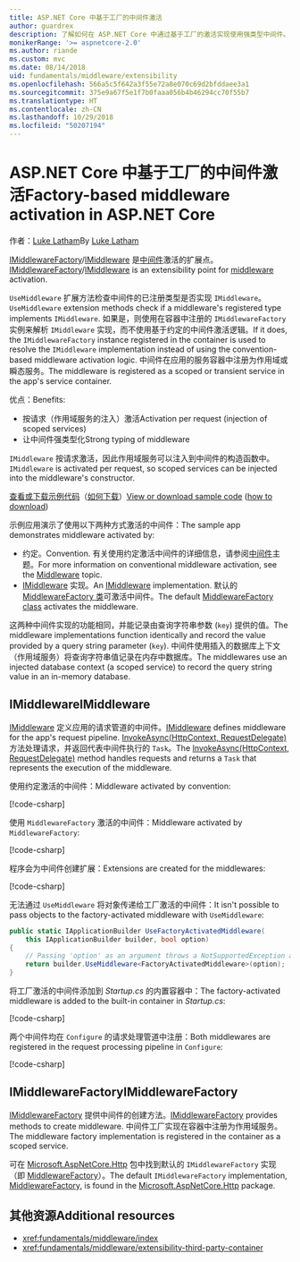 ```yaml
---
title: ASP.NET Core 中基于工厂的中间件激活
author: guardrex
description: 了解如何在 ASP.NET Core 中通过基于工厂的激活实现使用强类型中间件。
monikerRange: '>= aspnetcore-2.0'
ms.author: riande
ms.custom: mvc
ms.date: 08/14/2018
uid: fundamentals/middleware/extensibility
ms.openlocfilehash: 566a5c5f642a3f55e72a8e070c69d2bfddaee3a1
ms.sourcegitcommit: 375e9a67f5e1f7b0faaa056b4b46294cc70f55b7
ms.translationtype: HT
ms.contentlocale: zh-CN
ms.lasthandoff: 10/29/2018
ms.locfileid: "50207194"
---
```

# <a name="factory-based-middleware-activation-in-aspnet-core"></a><span data-ttu-id="ded23-103">ASP.NET Core 中基于工厂的中间件激活</span><span class="sxs-lookup"><span data-stu-id="ded23-103">Factory-based middleware activation in ASP.NET Core</span></span>

<span data-ttu-id="ded23-104">作者：[Luke Latham](https://github.com/guardrex)</span><span class="sxs-lookup"><span data-stu-id="ded23-104">By [Luke Latham](https://github.com/guardrex)</span></span>

<span data-ttu-id="ded23-105">[IMiddlewareFactory](/dotnet/api/microsoft.aspnetcore.http.imiddlewarefactory)/[IMiddleware](/dotnet/api/microsoft.aspnetcore.http.imiddleware) 是[中间件](xref:fundamentals/middleware/index)激活的扩展点。</span><span class="sxs-lookup"><span data-stu-id="ded23-105">[IMiddlewareFactory](/dotnet/api/microsoft.aspnetcore.http.imiddlewarefactory)/[IMiddleware](/dotnet/api/microsoft.aspnetcore.http.imiddleware) is an extensibility point for [middleware](xref:fundamentals/middleware/index) activation.</span></span>

<span data-ttu-id="ded23-106">`UseMiddleware` 扩展方法检查中间件的已注册类型是否实现 `IMiddleware`。</span><span class="sxs-lookup"><span data-stu-id="ded23-106">`UseMiddleware` extension methods check if a middleware's registered type implements `IMiddleware`.</span></span> <span data-ttu-id="ded23-107">如果是，则使用在容器中注册的 `IMiddlewareFactory` 实例来解析 `IMiddleware` 实现，而不使用基于约定的中间件激活逻辑。</span><span class="sxs-lookup"><span data-stu-id="ded23-107">If it does, the `IMiddlewareFactory` instance registered in the container is used to resolve the `IMiddleware` implementation instead of using the convention-based middleware activation logic.</span></span> <span data-ttu-id="ded23-108">中间件在应用的服务容器中注册为作用域或瞬态服务。</span><span class="sxs-lookup"><span data-stu-id="ded23-108">The middleware is registered as a scoped or transient service in the app's service container.</span></span>

<span data-ttu-id="ded23-109">优点：</span><span class="sxs-lookup"><span data-stu-id="ded23-109">Benefits:</span></span>

* <span data-ttu-id="ded23-110">按请求（作用域服务的注入）激活</span><span class="sxs-lookup"><span data-stu-id="ded23-110">Activation per request (injection of scoped services)</span></span>
* <span data-ttu-id="ded23-111">让中间件强类型化</span><span class="sxs-lookup"><span data-stu-id="ded23-111">Strong typing of middleware</span></span>

<span data-ttu-id="ded23-112">`IMiddleware` 按请求激活，因此作用域服务可以注入到中间件的构造函数中。</span><span class="sxs-lookup"><span data-stu-id="ded23-112">`IMiddleware` is activated per request, so scoped services can be injected into the middleware's constructor.</span></span>

<span data-ttu-id="ded23-113">[查看或下载示例代码](https://github.com/aspnet/Docs/tree/master/aspnetcore/fundamentals/middleware/extensibility/sample)（[如何下载](xref:index#how-to-download-a-sample)）</span><span class="sxs-lookup"><span data-stu-id="ded23-113">[View or download sample code](https://github.com/aspnet/Docs/tree/master/aspnetcore/fundamentals/middleware/extensibility/sample) ([how to download](xref:index#how-to-download-a-sample))</span></span>

<span data-ttu-id="ded23-114">示例应用演示了使用以下两种方式激活的中间件：</span><span class="sxs-lookup"><span data-stu-id="ded23-114">The sample app demonstrates middleware activated by:</span></span>

* <span data-ttu-id="ded23-115">约定。</span><span class="sxs-lookup"><span data-stu-id="ded23-115">Convention.</span></span> <span data-ttu-id="ded23-116">有关使用约定激活中间件的详细信息，请参阅[中间件](xref:fundamentals/middleware/index)主题。</span><span class="sxs-lookup"><span data-stu-id="ded23-116">For more information on conventional middleware activation, see the [Middleware](xref:fundamentals/middleware/index) topic.</span></span>
* <span data-ttu-id="ded23-117">[IMiddleware](/dotnet/api/microsoft.aspnetcore.http.imiddleware) 实现。</span><span class="sxs-lookup"><span data-stu-id="ded23-117">An [IMiddleware](/dotnet/api/microsoft.aspnetcore.http.imiddleware) implementation.</span></span> <span data-ttu-id="ded23-118">默认的 [MiddlewareFactory 类](/dotnet/api/microsoft.aspnetcore.http.middlewarefactory)可激活中间件。</span><span class="sxs-lookup"><span data-stu-id="ded23-118">The default [MiddlewareFactory class](/dotnet/api/microsoft.aspnetcore.http.middlewarefactory) activates the middleware.</span></span>

<span data-ttu-id="ded23-119">这两种中间件实现的功能相同，并能记录由查询字符串参数 (`key`) 提供的值。</span><span class="sxs-lookup"><span data-stu-id="ded23-119">The middleware implementations function identically and record the value provided by a query string parameter (`key`).</span></span> <span data-ttu-id="ded23-120">中间件使用插入的数据库上下文（作用域服务）将查询字符串值记录在内存中数据库。</span><span class="sxs-lookup"><span data-stu-id="ded23-120">The middlewares use an injected database context (a scoped service) to record the query string value in an in-memory database.</span></span>

## <a name="imiddleware"></a><span data-ttu-id="ded23-121">IMiddleware</span><span class="sxs-lookup"><span data-stu-id="ded23-121">IMiddleware</span></span>

<span data-ttu-id="ded23-122">[IMiddleware](/dotnet/api/microsoft.aspnetcore.http.imiddleware) 定义应用的请求管道的中间件。</span><span class="sxs-lookup"><span data-stu-id="ded23-122">[IMiddleware](/dotnet/api/microsoft.aspnetcore.http.imiddleware) defines middleware for the app's request pipeline.</span></span> <span data-ttu-id="ded23-123">[InvokeAsync(HttpContext, RequestDelegate)](/dotnet/api/microsoft.aspnetcore.http.imiddleware.invokeasync#Microsoft_AspNetCore_Http_IMiddleware_InvokeAsync_Microsoft_AspNetCore_Http_HttpContext_Microsoft_AspNetCore_Http_RequestDelegate_) 方法处理请求，并返回代表中间件执行的 `Task`。</span><span class="sxs-lookup"><span data-stu-id="ded23-123">The [InvokeAsync(HttpContext, RequestDelegate)](/dotnet/api/microsoft.aspnetcore.http.imiddleware.invokeasync#Microsoft_AspNetCore_Http_IMiddleware_InvokeAsync_Microsoft_AspNetCore_Http_HttpContext_Microsoft_AspNetCore_Http_RequestDelegate_) method handles requests and returns a `Task` that represents the execution of the middleware.</span></span>

<span data-ttu-id="ded23-124">使用约定激活的中间件：</span><span class="sxs-lookup"><span data-stu-id="ded23-124">Middleware activated by convention:</span></span>

[!code-csharp[](extensibility/sample/Middleware/ConventionalMiddleware.cs?name=snippet1)]

<span data-ttu-id="ded23-125">使用 `MiddlewareFactory` 激活的中间件：</span><span class="sxs-lookup"><span data-stu-id="ded23-125">Middleware activated by `MiddlewareFactory`:</span></span>

[!code-csharp[](extensibility/sample/Middleware/FactoryActivatedMiddleware.cs?name=snippet1)]

<span data-ttu-id="ded23-126">程序会为中间件创建扩展：</span><span class="sxs-lookup"><span data-stu-id="ded23-126">Extensions are created for the middlewares:</span></span>

[!code-csharp[](extensibility/sample/Middleware/MiddlewareExtensions.cs?name=snippet1)]

<span data-ttu-id="ded23-127">无法通过 `UseMiddleware` 将对象传递给工厂激活的中间件：</span><span class="sxs-lookup"><span data-stu-id="ded23-127">It isn't possible to pass objects to the factory-activated middleware with `UseMiddleware`:</span></span>

```csharp
public static IApplicationBuilder UseFactoryActivatedMiddleware(
    this IApplicationBuilder builder, bool option)
{
    // Passing 'option' as an argument throws a NotSupportedException at runtime.
    return builder.UseMiddleware<FactoryActivatedMiddleware>(option);
}
```

<span data-ttu-id="ded23-128">将工厂激活的中间件添加到 *Startup.cs* 的内置容器中：</span><span class="sxs-lookup"><span data-stu-id="ded23-128">The factory-activated middleware is added to the built-in container in *Startup.cs*:</span></span>

[!code-csharp[](extensibility/sample/Startup.cs?name=snippet1&highlight=12)]

<span data-ttu-id="ded23-129">两个中间件均在 `Configure` 的请求处理管道中注册：</span><span class="sxs-lookup"><span data-stu-id="ded23-129">Both middlewares are registered in the request processing pipeline in `Configure`:</span></span>

[!code-csharp[](extensibility/sample/Startup.cs?name=snippet2&highlight=14-15)]

## <a name="imiddlewarefactory"></a><span data-ttu-id="ded23-130">IMiddlewareFactory</span><span class="sxs-lookup"><span data-stu-id="ded23-130">IMiddlewareFactory</span></span>

<span data-ttu-id="ded23-131">[IMiddlewareFactory](/dotnet/api/microsoft.aspnetcore.http.imiddlewarefactory) 提供中间件的创建方法。</span><span class="sxs-lookup"><span data-stu-id="ded23-131">[IMiddlewareFactory](/dotnet/api/microsoft.aspnetcore.http.imiddlewarefactory) provides methods to create middleware.</span></span> <span data-ttu-id="ded23-132">中间件工厂实现在容器中注册为作用域服务。</span><span class="sxs-lookup"><span data-stu-id="ded23-132">The middleware factory implementation is registered in the container as a scoped service.</span></span>

<span data-ttu-id="ded23-133">可在 [Microsoft.AspNetCore.Http](https://www.nuget.org/packages/Microsoft.AspNetCore.Http/) 包中找到默认的 `IMiddlewareFactory` 实现（即 [MiddlewareFactory](/dotnet/api/microsoft.aspnetcore.http.middlewarefactory)）。</span><span class="sxs-lookup"><span data-stu-id="ded23-133">The default `IMiddlewareFactory` implementation, [MiddlewareFactory](/dotnet/api/microsoft.aspnetcore.http.middlewarefactory), is found in the [Microsoft.AspNetCore.Http](https://www.nuget.org/packages/Microsoft.AspNetCore.Http/) package.</span></span>

## <a name="additional-resources"></a><span data-ttu-id="ded23-134">其他资源</span><span class="sxs-lookup"><span data-stu-id="ded23-134">Additional resources</span></span>

* <xref:fundamentals/middleware/index>
* <xref:fundamentals/middleware/extensibility-third-party-container>
